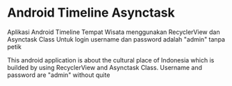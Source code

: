 # Android Timeline Asynctask
Aplikasi Android Timeline Tempat Wisata menggunakan RecyclerView dan Asynctask Class
Untuk login username dan password adalah "admin" tanpa petik

This android application is about the cultural place of Indonesia which is builded by using RecyclerView and Asynctask Class.
Username and password are "admin" without quite
